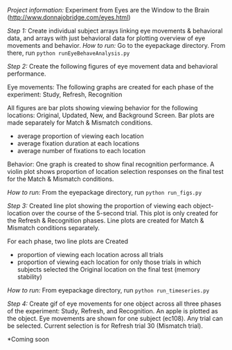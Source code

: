 *Project information:*
Experiment from Eyes are the Window to the Brain (http://www.donnajobridge.com/eyes.html)

*Step 1:*
Create individual subject arrays linking eye movements & behavioral data, and arrays with just behavioral data for plotting overview of eye movements and behavior.
*How to run:*
Go to the eyepackage directory. From there, run `python runEyeBehaveAnalysis.py`

*Step 2:*
Create the following figures of eye movement data and behavioral performance.

Eye movements:
The following graphs are created for each phase of the experiment: Study, Refresh, Recognition

All figures are bar plots showing viewing behavior for the following locations: Original, Updated, New, and Background Screen. Bar plots are made separately for Match & Mismatch conditions.

- average proportion of viewing each location
- average fixation duration at each locations
- average number of fixations to each location

Behavior:
One graph is created to show final recognition performance. A violin plot shows proportion of location selection responses on the final test for the Match & Mismatch conditions.

*How to run:*
From the eyepackage directory, run `python run_figs.py`

*Step 3:*
Created line plot showing the proportion of viewing each object-location over the course of the 5-second trial. This plot is only created for the Refresh & Recognition phases. Line plots are created for Match & Mismatch conditions separately.

For each phase, two line plots are Created
- proportion of viewing each location across all trials
- proportion of viewing each location for only those trials in which subjects selected the Original location on the final test (memory stability)

*How to run:*
From eyepackage directory, run `python run_timeseries.py`

*Step 4:*
Create gif of eye movements for one object across all three phases of the experiment: Study, Refresh, and Recognition. An apple is plotted as the object. Eye movements are shown for one subject (ec108). Any trial can be selected. Current selection is for Refresh trial 30 (Mismatch trial).

*Coming soon
